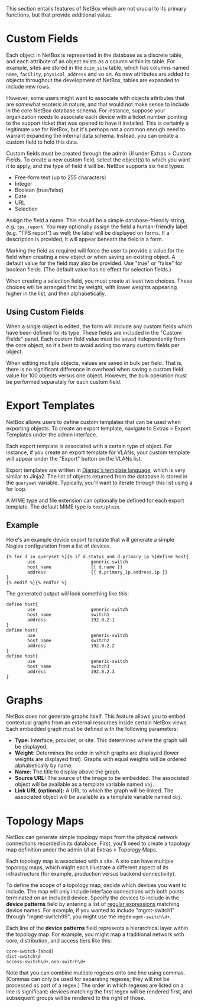 This section entails features of NetBox which are not crucial to its primary functions, but that provide additional value.

# Custom Fields

Each object in NetBox is represented in the database as a discrete table, and each attribute of an object exists as a column within its table. For example, sites are stored in the `dcim_site` table, which has columns named `name`, `facility`, `physical_address` and so on. As new attributes are added to objects throughout the development of NetBox, tables are expanded to include new rows.

However, some users might want to associate with objects attributes that are somewhat esoteric in nature, and that would not make sense to include in the core NetBox database schema. For instance, suppose your organization needs to associate each device with a ticket number pointing to the support ticket that was opened to have it installed. This is certainly a legitimate use for NetBox, but it's perhaps not a common enough need to warrant expanding the internal data schema. Instead, you can create a custom field to hold this data.

Custom fields must be created through the admin UI under Extras > Custom Fields. To create a new custom field, select the object(s) to which you want it to apply, and the type of field it will be. NetBox supports six field types:

* Free-form text (up to 255 characters)
* Integer
* Boolean (true/false)
* Date
* URL
* Selection

Assign the field a name. This should be a simple database-friendly string, e.g. `tps_report`. You may optionally assign the field a human-friendly label (e.g. "TPS report") as well; the label will be displayed on forms. If a description is provided, it will appear beneath the field in a form.

Marking the field as required will force the user to provide a value for the field when creating a new object or when saving an existing object. A default value for the field may also be provided. Use "true" or "false" for boolean fields. (The default value has no effect for selection fields.)

When creating a selection field, you must create at least two choices. These choices will be arranged first by weight, with lower weights appearing higher in the list, and then alphabetically.

## Using Custom Fields

When a single object is edited, the form will include any custom fields which have been defined for its type. These fields are included in the "Custom Fields" panel. Each custom field value must be saved independently from the core object, so it's best to avoid adding too many custom fields per object.

When editing multiple objects, values are saved in bulk per field. That is, there is no significant difference in overhead when saving a custom field value for 100 objects versus one object. However, the bulk operation must be performed separately for each custom field.

# Export Templates

NetBox allows users to define custom templates that can be used when exporting objects. To create an export template, navigate to Extras > Export Templates under the admin interface.

Each export template is associated with a certain type of object. For instance, if you create an export template for VLANs, your custom template will appear under the "Export" button on the VLANs list.

Export templates are written in [Django's template language](https://docs.djangoproject.com/en/1.9/ref/templates/language/), which is very similar to Jinja2. The list of objects returned from the database is stored in the `queryset` variable. Typically, you'll want to iterate through this list using a for loop.

A MIME type and file extension can optionally be defined for each export template. The default MIME type is `text/plain`.

## Example

Here's an example device export template that will generate a simple Nagios configuration from a list of devices.

```
{% for d in queryset %}{% if d.status and d.primary_ip %}define host{
        use                     generic-switch
        host_name               {{ d.name }}
        address                 {{ d.primary_ip.address.ip }}
}
{% endif %}{% endfor %}
```

The generated output will look something like this:

```
define host{
        use                     generic-switch
        host_name               switch1
        address                 192.0.2.1
}
define host{
        use                     generic-switch
        host_name               switch2
        address                 192.0.2.2
}
define host{
        use                     generic-switch
        host_name               switch3
        address                 192.0.2.3
}
```

# Graphs

NetBox does not generate graphs itself. This feature allows you to embed contextual graphs from an external resources inside certain NetBox views. Each embedded graph must be defined with the following parameters:

* **Type:** Interface, provider, or site. This determines where the graph will be displayed.
* **Weight:** Determines the order in which graphs are displayed (lower weights are displayed first). Graphs with equal weights will be ordered alphabetically by name.
* **Name:** The title to display above the graph.
* **Source URL:** The source of the image to be embedded. The associated object will be available as a template variable named `obj`.
* **Link URL (optional):** A URL to which the graph will be linked. The associated object will be available as a template variable named `obj`.

# Topology Maps

NetBox can generate simple topology maps from the physical network connections recorded in its database. First, you'll need to create a topology map definition under the admin UI at Extras > Topology Maps.

Each topology map is associated with a site. A site can have multiple topology maps, which might each illustrate a different aspect of its infrastructure (for example, production versus backend connectivity).

To define the scope of a topology map, decide which devices you want to include. The map will only include interface connections with both points terminated on an included device. Specify the devices to include in the **device patterns** field by entering a list of [regular expressions](https://en.wikipedia.org/wiki/Regular_expression) matching device names. For example, if you wanted to include "mgmt-switch1" through "mgmt-switch99", you might use the regex `mgmt-switch\d+`.

Each line of the **device patterns** field represents a hierarchical layer within the topology map. For example, you might map a traditional network with core, distribution, and access tiers like this:

```
core-switch-[abcd]
dist-switch\d
access-switch\d+,oob-switch\d+
```

Note that you can combine multiple regexes onto one line using commas. (Commas can only be used for separating regexes; they will not be processed as part of a regex.) The order in which regexes are listed on a line is significant: devices matching the first regex will be rendered first, and subsequent groups will be rendered to the right of those.
